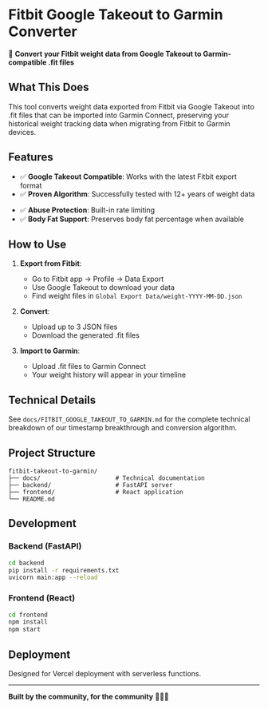 # Fitbit Google Takeout to Garmin Converter

🔄 **Convert your Fitbit weight data from Google Takeout to Garmin-compatible .fit files**

## What This Does

This tool converts weight data exported from Fitbit via Google Takeout into .fit files that can be imported into Garmin Connect, preserving your historical weight tracking data when migrating from Fitbit to Garmin devices.

## Features

- ✅ **Google Takeout Compatible**: Works with the latest Fitbit export format
- ✅ **Proven Algorithm**: Successfully tested with 12+ years of weight data
<!-- ✅ **Free Tier**: Convert 2 files per day -->
- ✅ **Abuse Protection**: Built-in rate limiting
- ✅ **Body Fat Support**: Preserves body fat percentage when available

## How to Use

1. **Export from Fitbit**:
   - Go to Fitbit app → Profile → Data Export
   - Use Google Takeout to download your data
   - Find weight files in `Global Export Data/weight-YYYY-MM-DD.json`

2. **Convert**:
   - Upload up to 3 JSON files
   - Download the generated .fit files

3. **Import to Garmin**:
   - Upload .fit files to Garmin Connect
   - Your weight history will appear in your timeline

## Technical Details

See `docs/FITBIT_GOOGLE_TAKEOUT_TO_GARMIN.md` for the complete technical breakdown of our timestamp breakthrough and conversion algorithm.

## Project Structure

```
fitbit-takeout-to-garmin/
├── docs/                     # Technical documentation
├── backend/                  # FastAPI server
├── frontend/                 # React application
└── README.md
```

## Development

### Backend (FastAPI)
```bash
cd backend
pip install -r requirements.txt
uvicorn main:app --reload
```

### Frontend (React)
```bash
cd frontend
npm install
npm start
```

## Deployment

Designed for Vercel deployment with serverless functions.

---

**Built by the community, for the community** 🏃‍♂️💨